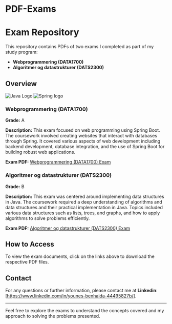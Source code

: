 # PDF-Exams
# Exam Repository

This repository contains PDFs of two exams I completed as part of my study program:

- **Webprogrammering (DATA1700)**
- **Algoritmer og datastrukturer (DATS2300)**

## Overview

![Java Logo](https://k12.na.edu/wp-content/uploads/2016/03/Java-Programming-Language-1-1200x672.png)
![Spring logo](https://miro.medium.com/v2/resize:fit:600/1*ljHUhFnaBissdRBe7DIo6g.png)

### Webprogrammering (DATA1700)

**Grade:** A

**Description:** 
This exam focused on web programming using Spring Boot. The coursework involved creating websites that interact with databases through Spring. It covered various aspects of web development including backend development, database integration, and the use of Spring Boot for building robust web applications.

**Exam PDF:** [Webprogrammering (DATA1700) Exam](Webprogrammering.pdf)

### Algoritmer og datastrukturer (DATS2300)

**Grade:** B

**Description:** 
This exam was centered around implementing data structures in Java. The coursework required a deep understanding of algorithms and data structures and their practical implementation in Java. Topics included various data structures such as lists, trees, and graphs, and how to apply algorithms to solve problems efficiently.

**Exam PDF:** [Algoritmer og datastrukturer (DATS2300) Exam](Algoritmer.pdf)

## How to Access

To view the exam documents, click on the links above to download the respective PDF files.

## Contact

For any questions or further information, please contact me at **Linkedin**: [https://www.linkedin.com/in/younes-benhaida-44495827b/].

---

Feel free to explore the exams to understand the concepts covered and my approach to solving the problems presented.
